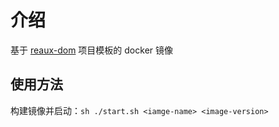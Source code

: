 # 介绍

基于 [reaux-dom](https://github.com/FE-Combo/reaux-dom-demo-project) 项目模板的 docker 镜像

## 使用方法
构建镜像并启动：`sh ./start.sh <iamge-name> <image-version>`
